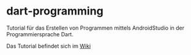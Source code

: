 # dart-programming
Tutorial für das Erstellen von Programmen mittels AndroidStudio in der Programmiersprache Dart.

Das Tutorial befindet sich im [Wiki](https://github.com/flutter-tutorial-de/dart-programming/wiki)
